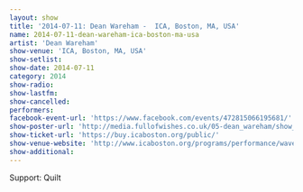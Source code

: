 ```yaml
---
layout: show
title: '2014-07-11: Dean Wareham -  ICA, Boston, MA, USA'
name: 2014-07-11-dean-wareham-ica-boston-ma-usa
artist: 'Dean Wareham'
show-venue: 'ICA, Boston, MA, USA'
show-setlist: 
show-date: 2014-07-11
category: 2014
show-radio: 
show-lastfm: 
show-cancelled: 
performers: 
facebook-event-url: 'https://www.facebook.com/events/472815066195681/'
show-poster-url: 'http://media.fullofwishes.co.uk/05-dean_wareham/show_assets/2014-07-11/2014-07-11-dean-wareham-quilt-ica-boston.jpg'
show-ticket-url: 'https://buy.icaboston.org/public/'
show-venue-website: 'http://www.icaboston.org/programs/performance/wavelengths/dean-wareham/'
show-additional: 
---
```

Support: Quilt
